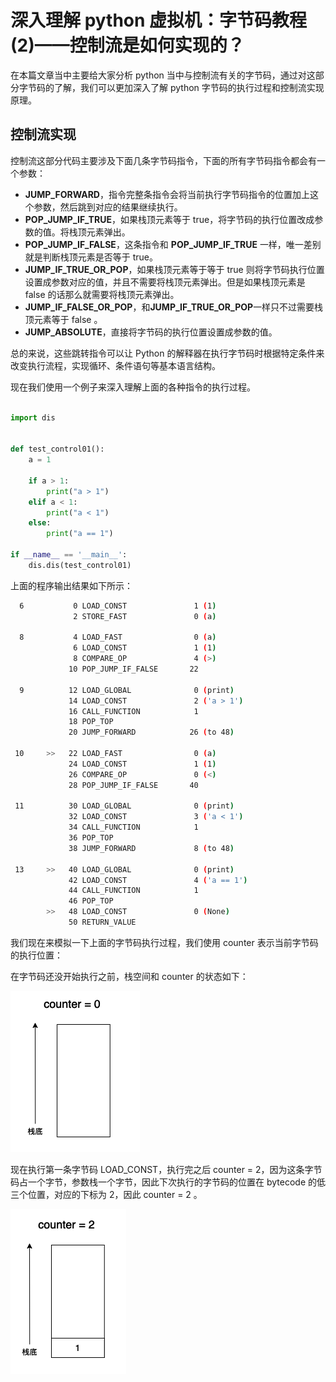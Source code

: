 # 深入理解 python 虚拟机：字节码教程(2)——控制流是如何实现的？

在本篇文章当中主要给大家分析 python 当中与控制流有关的字节码，通过对这部分字节码的了解，我们可以更加深入了解 python 字节码的执行过程和控制流实现原理。

## 控制流实现

控制流这部分代码主要涉及下面几条字节码指令，下面的所有字节码指令都会有一个参数：

- **JUMP_FORWARD**，指令完整条指令会将当前执行字节码指令的位置加上这个参数，然后跳到对应的结果继续执行。
- **POP_JUMP_IF_TRUE**，如果栈顶元素等于 true，将字节码的执行位置改成参数的值。将栈顶元素弹出。
- **POP_JUMP_IF_FALSE**，这条指令和 **POP_JUMP_IF_TRUE** 一样，唯一差别就是判断栈顶元素是否等于 true。 
- **JUMP_IF_TRUE_OR_POP**，如果栈顶元素等于等于 true 则将字节码执行位置设置成参数对应的值，并且不需要将栈顶元素弹出。但是如果栈顶元素是 false 的话那么就需要将栈顶元素弹出。
- **JUMP_IF_FALSE_OR_POP**，和**JUMP_IF_TRUE_OR_POP**一样只不过需要栈顶元素等于 false 。
- **JUMP_ABSOLUTE**，直接将字节码的执行位置设置成参数的值。

总的来说，这些跳转指令可以让 Python 的解释器在执行字节码时根据特定条件来改变执行流程，实现循环、条件语句等基本语言结构。

现在我们使用一个例子来深入理解上面的各种指令的执行过程。

```python

import dis


def test_control01():
    a = 1

    if a > 1:
        print("a > 1")
    elif a < 1:
        print("a < 1")
    else:
        print("a == 1")

if __name__ == '__main__':
    dis.dis(test_control01)
```

上面的程序输出结果如下所示：

```bash
  6           0 LOAD_CONST               1 (1)
              2 STORE_FAST               0 (a)

  8           4 LOAD_FAST                0 (a)
              6 LOAD_CONST               1 (1)
              8 COMPARE_OP               4 (>)
             10 POP_JUMP_IF_FALSE       22

  9          12 LOAD_GLOBAL              0 (print)
             14 LOAD_CONST               2 ('a > 1')
             16 CALL_FUNCTION            1
             18 POP_TOP
             20 JUMP_FORWARD            26 (to 48)

 10     >>   22 LOAD_FAST                0 (a)
             24 LOAD_CONST               1 (1)
             26 COMPARE_OP               0 (<)
             28 POP_JUMP_IF_FALSE       40

 11          30 LOAD_GLOBAL              0 (print)
             32 LOAD_CONST               3 ('a < 1')
             34 CALL_FUNCTION            1
             36 POP_TOP
             38 JUMP_FORWARD             8 (to 48)

 13     >>   40 LOAD_GLOBAL              0 (print)
             42 LOAD_CONST               4 ('a == 1')
             44 CALL_FUNCTION            1
             46 POP_TOP
        >>   48 LOAD_CONST               0 (None)
             50 RETURN_VALUE
```

我们现在来模拟一下上面的字节码执行过程，我们使用 counter 表示当前字节码的执行位置：

在字节码还没开始执行之前，栈空间和 counter 的状态如下：

![56-bytecode](../images/56-bytecode.png)

现在执行第一条字节码 LOAD_CONST，执行完之后 counter = 2，因为这条字节码占一个字节，参数栈一个字节，因此下次执行的字节码的位置在 bytecode 的低三个位置，对应的下标为 2，因此 counter = 2 。

![56-bytecode](../images/57-bytecode.png)